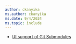 ```yaml
---
author: ckanyika
ms.author: ckanyika
ms.date: 9/4/2024
ms.topic: include
---
```


- [UI support of Git Submodules](#ui-support-of-git-submodules)
